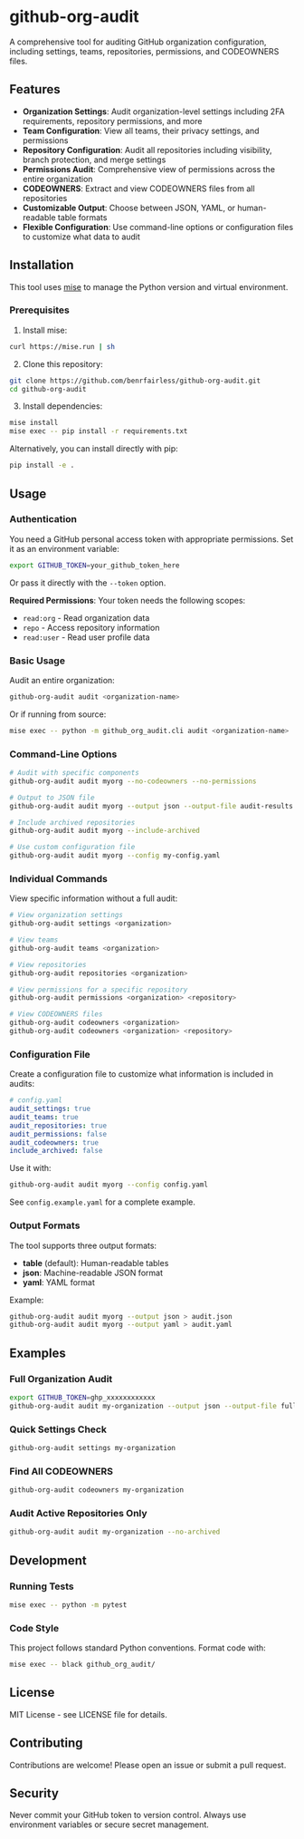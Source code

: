 # github-org-audit

A comprehensive tool for auditing GitHub organization configuration, including settings, teams, repositories, permissions, and CODEOWNERS files.

## Features

- **Organization Settings**: Audit organization-level settings including 2FA requirements, repository permissions, and more
- **Team Configuration**: View all teams, their privacy settings, and permissions
- **Repository Configuration**: Audit all repositories including visibility, branch protection, and merge settings
- **Permissions Audit**: Comprehensive view of permissions across the entire organization
- **CODEOWNERS**: Extract and view CODEOWNERS files from all repositories
- **Customizable Output**: Choose between JSON, YAML, or human-readable table formats
- **Flexible Configuration**: Use command-line options or configuration files to customize what data to audit

## Installation

This tool uses [mise](https://mise.jdx.dev/) to manage the Python version and virtual environment.

### Prerequisites

1. Install mise:
```bash
curl https://mise.run | sh
```

2. Clone this repository:
```bash
git clone https://github.com/benrfairless/github-org-audit.git
cd github-org-audit
```

3. Install dependencies:
```bash
mise install
mise exec -- pip install -r requirements.txt
```

Alternatively, you can install directly with pip:
```bash
pip install -e .
```

## Usage

### Authentication

You need a GitHub personal access token with appropriate permissions. Set it as an environment variable:

```bash
export GITHUB_TOKEN=your_github_token_here
```

Or pass it directly with the `--token` option.

**Required Permissions**: Your token needs the following scopes:
- `read:org` - Read organization data
- `repo` - Access repository information
- `read:user` - Read user profile data

### Basic Usage

Audit an entire organization:
```bash
github-org-audit audit <organization-name>
```

Or if running from source:
```bash
mise exec -- python -m github_org_audit.cli audit <organization-name>
```

### Command-Line Options

```bash
# Audit with specific components
github-org-audit audit myorg --no-codeowners --no-permissions

# Output to JSON file
github-org-audit audit myorg --output json --output-file audit-results.json

# Include archived repositories
github-org-audit audit myorg --include-archived

# Use custom configuration file
github-org-audit audit myorg --config my-config.yaml
```

### Individual Commands

View specific information without a full audit:

```bash
# View organization settings
github-org-audit settings <organization>

# View teams
github-org-audit teams <organization>

# View repositories
github-org-audit repositories <organization>

# View permissions for a specific repository
github-org-audit permissions <organization> <repository>

# View CODEOWNERS files
github-org-audit codeowners <organization>
github-org-audit codeowners <organization> <repository>
```

### Configuration File

Create a configuration file to customize what information is included in audits:

```yaml
# config.yaml
audit_settings: true
audit_teams: true
audit_repositories: true
audit_permissions: false
audit_codeowners: true
include_archived: false
```

Use it with:
```bash
github-org-audit audit myorg --config config.yaml
```

See `config.example.yaml` for a complete example.

### Output Formats

The tool supports three output formats:

- **table** (default): Human-readable tables
- **json**: Machine-readable JSON format
- **yaml**: YAML format

Example:
```bash
github-org-audit audit myorg --output json > audit.json
github-org-audit audit myorg --output yaml > audit.yaml
```

## Examples

### Full Organization Audit

```bash
export GITHUB_TOKEN=ghp_xxxxxxxxxxxx
github-org-audit audit my-organization --output json --output-file full-audit.json
```

### Quick Settings Check

```bash
github-org-audit settings my-organization
```

### Find All CODEOWNERS

```bash
github-org-audit codeowners my-organization
```

### Audit Active Repositories Only

```bash
github-org-audit audit my-organization --no-archived
```

## Development

### Running Tests

```bash
mise exec -- python -m pytest
```

### Code Style

This project follows standard Python conventions. Format code with:
```bash
mise exec -- black github_org_audit/
```

## License

MIT License - see LICENSE file for details.

## Contributing

Contributions are welcome! Please open an issue or submit a pull request.

## Security

Never commit your GitHub token to version control. Always use environment variables or secure secret management.
